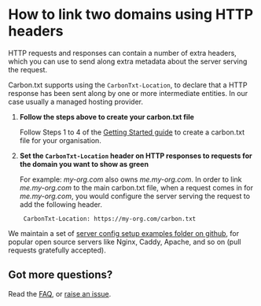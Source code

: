 # How to link two domains using HTTP headers
HTTP requests and responses can contain a number of extra headers, which you can use to send along extra metadata about the server serving the request.

Carbon.txt supports using the `CarbonTxt-Location`, to declare that a HTTP response has been sent along by one or more intermediate entities. In our case usually a managed hosting provider.

1. **Follow the steps above to create your carbon.txt file**

   Follow Steps 1 to 4 of the [Getting Started guide](/README.md#getting-started) to create a carbon.txt file for your organisation.


3. **Set the `CarbonTxt-Location` header on HTTP responses to requests for the domain you want to show as green**

   For example: _my-org.com_ also owns _me.my-org.com_. In order to link _me.my-org.com_ to the main carbon.txt file, when a request comes in for _me.my-org.com_, you would configure the server serving the request to add the following header.

   ```HTTP
    CarbonTxt-Location: https://my-org.com/carbon.txt
   ```

We maintain a set of [server config setup examples folder on github](https://github.com/thegreenwebfoundation/carbon.txt/tree/master/examples), for popular open source servers like Nginx, Caddy, Apache, and so on (pull requests gratefully accepted).

## Got more questions?

Read the [FAQ](/faq/FAQ.md), or [raise an issue](https://github.com/thegreenwebfoundation/carbon.txt/issues).
